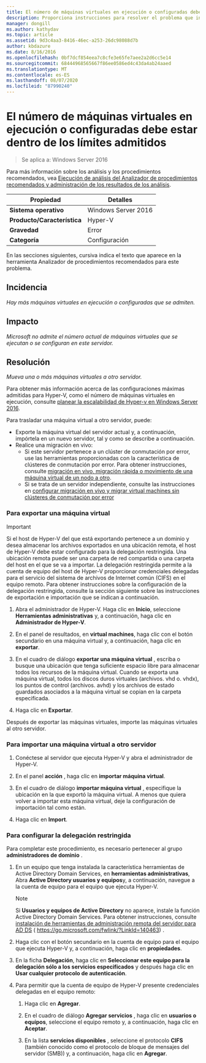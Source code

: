 ```yaml
---
title: El número de máquinas virtuales en ejecución o configuradas debe estar dentro de los límites admitidos
description: Proporciona instrucciones para resolver el problema que informa esta regla de Analizador de procedimientos recomendados.
manager: dongill
ms.author: kathydav
ms.topic: article
ms.assetid: 9d3c4aa3-8416-46ec-a253-26dc98088d7b
author: kbdazure
ms.date: 8/16/2016
ms.openlocfilehash: 0bf7dcf854eea7c8cfe3e65fe7aee2a2d6cc5e14
ms.sourcegitcommit: 68444968565667f86ee0586ed4c43da4ab24aaed
ms.translationtype: MT
ms.contentlocale: es-ES
ms.lasthandoff: 08/07/2020
ms.locfileid: "87990240"
---
```

# <a name="the-number-of-running-or-configured-virtual-machines-must-be-within-supported-limits"></a>El número de máquinas virtuales en ejecución o configuradas debe estar dentro de los límites admitidos

>Se aplica a: Windows Server 2016

Para más información sobre los análisis y los procedimientos recomendados, vea [Ejecución de análisis del Analizador de procedimientos recomendados y administración de los resultados de los análisis](https://go.microsoft.com/fwlink/p/?LinkID=223177).

|Propiedad|Detalles|
|-|-|
|**Sistema operativo**|Windows Server 2016|
|**Producto/Característica**|Hyper-V|
|**Gravedad**|Error
|**Categoría**|Configuración|

En las secciones siguientes, cursiva indica el texto que aparece en la herramienta Analizador de procedimientos recomendados para este problema.

## <a name="issue"></a>Incidencia
*Hay más máquinas virtuales en ejecución o configuradas que se admiten.*

## <a name="impact"></a>Impacto
*Microsoft no admite el número actual de máquinas virtuales que se ejecutan o se configuran en este servidor.*

## <a name="resolution"></a>Resolución
*Mueva una o más máquinas virtuales a otro servidor.*

Para obtener más información acerca de las configuraciones máximas admitidas para Hyper-V, como el número de máquinas virtuales en ejecución, consulte [planear la escalabilidad de Hyper-v en Windows Server 2016](../plan/plan-hyper-v-scalability-in-windows-server.md).

Para trasladar una máquina virtual a otro servidor, puede:

- Exporte la máquina virtual del servidor actual y, a continuación, impórtela en un nuevo servidor, tal y como se describe a continuación.
- Realice una migración en vivo:
    - Si este servidor pertenece a un clúster de conmutación por error, use las herramientas proporcionadas con la característica de clústeres de conmutación por error. Para obtener instrucciones, consulte [migración en vivo, migración rápida o movimiento de una máquina virtual de un nodo a otro](https://go.microsoft.com/fwlink/?LinkID=181519).
    - Si se trata de un servidor independiente, consulte las instrucciones en [configurar migración en vivo y migrar virtual machines sin clústeres de conmutación por error](/previous-versions/windows/it-pro/windows-server-2012-R2-and-2012/jj134199(v=ws.11))

### <a name="to-export-a-virtual-machine"></a>Para exportar una máquina virtual

   > [!IMPORTANT]
   > Si el host de Hyper-V del que está exportando pertenece a un dominio y desea almacenar los archivos exportados en una ubicación remota, el host de Hyper-V debe estar configurado para la delegación restringida. Una ubicación remota puede ser una carpeta de red compartida o una carpeta del host en el que se va a importar. La delegación restringida permite a la cuenta de equipo del host de Hyper-V proporcionar credenciales delegadas para el servicio del sistema de archivos de Internet común (CIFS) en el equipo remoto. Para obtener instrucciones sobre la configuración de la delegación restringida, consulte la sección siguiente sobre las instrucciones de exportación e importación que se indican a continuación.

1.  Abra el administrador de Hyper-V. Haga clic en **Inicio**, seleccione **Herramientas administrativas** y, a continuación, haga clic en **Administrador de Hyper-V**.

2.  En el panel de resultados, en **virtual machines**, haga clic con el botón secundario en una máquina virtual y, a continuación, haga clic en **exportar**.

3.  En el cuadro de diálogo **exportar una máquina virtual** , escriba o busque una ubicación que tenga suficiente espacio libre para almacenar todos los recursos de la máquina virtual. Cuando se exporta una máquina virtual, todos los discos duros virtuales (archivos. vhd o. vhdx), los puntos de control (archivos. avhd) y los archivos de estado guardados asociados a la máquina virtual se copian en la carpeta especificada.

4.  Haga clic en **Exportar**.

Después de exportar las máquinas virtuales, importe las máquinas virtuales al otro servidor.

### <a name="to-import-a-virtual-machine-to-another-server"></a>Para importar una máquina virtual a otro servidor

1.  Conéctese al servidor que ejecuta Hyper-V y abra el administrador de Hyper-V.

2.  En el panel **acción** , haga clic en **importar máquina virtual**.

3.  En el cuadro de diálogo **importar máquina virtual** , especifique la ubicación en la que exportó la máquina virtual. A menos que quiera volver a importar esta máquina virtual, deje la configuración de importación tal como están.

4.  Haga clic en **Import**.

### <a name="to-configure-constrained-delegation"></a>Para configurar la delegación restringida

Para completar este procedimiento, es necesario pertenecer al grupo **administradores de dominio** .

1.  En un equipo que tenga instalada la característica herramientas de Active Directory Domain Services, en **herramientas administrativas**, Abra **Active Directory usuarios y equipos**y, a continuación, navegue a la cuenta de equipo para el equipo que ejecuta Hyper-V.

    > [!NOTE]
    > Si **Usuarios y equipos de Active Directory** no aparece, instale la función Active Directory Domain Services. Para obtener instrucciones, consulte [instalación de herramientas de administración remota del servidor para AD DS](https://go.microsoft.com/fwlink/?LinkId=140463) ( https://go.microsoft.com/fwlink/?LinkId=140463) .

2.  Haga clic con el botón secundario en la cuenta de equipo para el equipo que ejecuta Hyper-V y, a continuación, haga clic en **propiedades**.

3.  En la ficha **Delegación**, haga clic en **Seleccionar este equipo para la delegación sólo a los servicios especificados** y después haga clic en **Usar cualquier protocolo de autenticación**.

4.  Para permitir que la cuenta de equipo de Hyper-V presente credenciales delegadas en el equipo remoto:

    1.  Haga clic en **Agregar**.

    2.  En el cuadro de diálogo **Agregar servicios** , haga clic en **usuarios o equipos**, seleccione el equipo remoto y, a continuación, haga clic en **Aceptar**.

    3.  En la lista **servicios disponibles** , seleccione el protocolo **CIFS** (también conocido como el protocolo de bloque de mensajes del servidor (SMB)) y, a continuación, haga clic en **Agregar**.